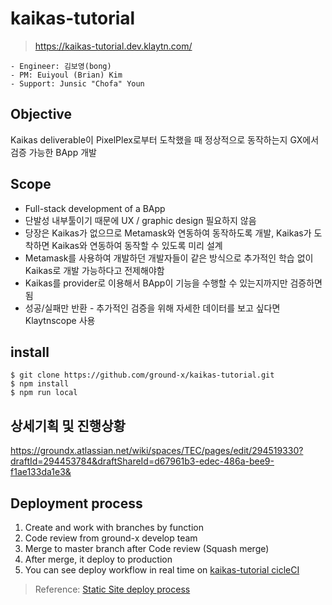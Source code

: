 # kaikas-tutorial
> https://kaikas-tutorial.dev.klaytn.com/

```
- Engineer: 김보영(bong)
- PM: Euiyoul (Brian) Kim
- Support: Junsic "Chofa" Youn
```

## Objective
Kaikas deliverable이 PixelPlex로부터 도착했을 때 정상적으로 동작하는지 GX에서 검증 가능한 BApp 개발

## Scope
- Full-stack development of a BApp
- 단발성 내부툴이기 때문에 UX / graphic design 필요하지 않음
- 당장은 Kaikas가 없으므로 Metamask와 연동하여 동작하도록 개발, Kaikas가 도착하면 Kaikas와 연동하여 동작할 수 있도록 미리 설계
- Metamask를 사용하여 개발하던 개발자들이 같은 방식으로 추가적인 학습 없이 Kaikas로 개발 가능하다고 전제해야함
- Kaikas를 provider로 이용해서 BApp이 기능을 수행할 수 있는지까지만 검증하면 됨
- 성공/실패만 반환 - 추가적인 검증을 위해 자세한 데이터를 보고 싶다면 Klaytnscope 사용

## install
```
$ git clone https://github.com/ground-x/kaikas-tutorial.git
$ npm install
$ npm run local
```

## 상세기획 및 진행상황
https://groundx.atlassian.net/wiki/spaces/TEC/pages/edit/294519330?draftId=294453784&draftShareId=d67961b3-edec-486a-bee9-f1ae133da1e3&

## Deployment process

1. Create and work with branches by function
2. Code review from ground-x develop team
3. Merge to master branch after Code review (Squash merge)
4. After merge, it deploy to production
5. You can see deploy workflow in real time on [kaikas-tutorial cicleCI](https://circleci.com/gh/ground-x/kaikas-tutorial)

> Reference: [Static Site deploy process](https://groundx.atlassian.net/wiki/spaces/PG/pages/325615878/Static+Site+deploy+process)
